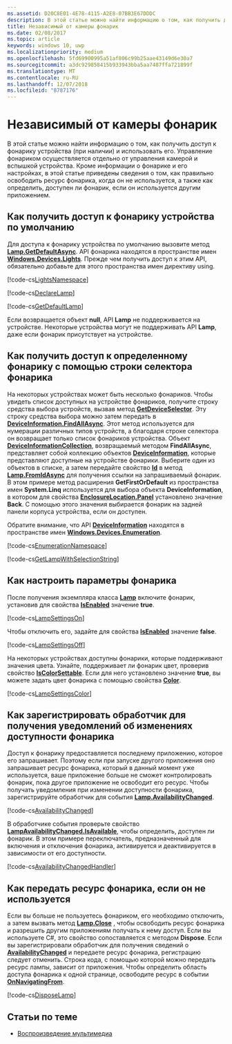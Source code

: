 ```yaml
---
ms.assetid: D20C8E01-4E78-4115-A2E8-07BB3E67DDDC
description: В этой статье можно найти информацию о том, как получить доступ к фонарику устройства (при наличии) и использовать его. Управление фонариком осуществляется отдельно от управления камерой и вспышкой устройства.
title: Независимый от камеры фонарик
ms.date: 02/08/2017
ms.topic: article
keywords: windows 10, uwp
ms.localizationpriority: medium
ms.openlocfilehash: 5fd69900995a51af806c99b25aae43149d6e30a7
ms.sourcegitcommit: a3dc929858415b933943bba5aa7487ffa721899f
ms.translationtype: MT
ms.contentlocale: ru-RU
ms.lasthandoff: 12/07/2018
ms.locfileid: "8787176"
---
```

# <a name="camera-independent-flashlight"></a>Независимый от камеры фонарик



В этой статье можно найти информацию о том, как получить доступ к фонарику устройства (при наличии) и использовать его. Управление фонариком осуществляется отдельно от управления камерой и вспышкой устройства. Кроме информации о фонарике и его настройках, в этой статье приведены сведения о том, как правильно освободить ресурс фонарика, когда он не используется, а также как определить, доступен ли фонарик, если он используется другим приложением.

## <a name="get-the-devices-default-lamp"></a>Как получить доступ к фонарику устройства по умолчанию

Для доступа к фонарику устройства по умолчанию вызовите метод [**Lamp.GetDefaultAsync**](https://msdn.microsoft.com/library/windows/apps/dn894327). API фонарика находятся в пространстве имен [**Windows.Devices.Lights**](https://msdn.microsoft.com/library/windows/apps/dn894331). Прежде чем получить доступ к этим API, обязательно добавьте для этого пространства имен директиву using.

[!code-cs[LightsNamespace](./code/Lamp/cs/MainPage.xaml.cs#SnippetLightsNamespace)]


[!code-cs[DeclareLamp](./code/Lamp/cs/MainPage.xaml.cs#SnippetDeclareLamp)]


[!code-cs[GetDefaultLamp](./code/Lamp/cs/MainPage.xaml.cs#SnippetGetDefaultLamp)]

Если возвращается объект **null**, API **Lamp** не поддерживается на устройстве. Некоторые устройства могут не поддерживать API **Lamp**, даже если фонарик присутствует на устройстве.

## <a name="get-a-specific-lamp-using-the-lamp-selector-string"></a>Как получить доступ к определенному фонарику с помощью строки селектора фонарика

На некоторых устройствах может быть несколько фонариков. Чтобы увидеть список доступных на устройстве фонариков, получите строку средства выбора устройств, вызвав метод [**GetDeviceSelector**](https://msdn.microsoft.com/library/windows/apps/dn894328). Эту строку средства выбора можно затем передать в [**DeviceInformation.FindAllAsync**](https://msdn.microsoft.com/library/windows/apps/br225432). Этот метод используется для нумерации различных типов устройств, а благодаря строке селектора он возвращает только список фонариков устройства. Объект [**DeviceInformationCollection**](https://msdn.microsoft.com/library/windows/apps/br225395), возвращаемый методом **FindAllAsync**, представляет собой коллекцию объектов [**DeviceInformation**](https://msdn.microsoft.com/library/windows/apps/br225393), которые представляют доступные на устройстве фонарики. Выберите один из объектов в списке, а затем передайте свойство [**Id**](https://msdn.microsoft.com/library/windows/apps/br225437) в метод [**Lamp.FromIdAsync**](https://msdn.microsoft.com/library/windows/apps/dn894326) для получения ссылки на запрашиваемый фонарик. В этом примере метод расширения **GetFirstOrDefault** из пространства имен **System.Linq** используется для выбора объекта **DeviceInformation**, в котором для свойства [**EnclosureLocation.Panel**](https://msdn.microsoft.com/library/windows/apps/br229906) установлено значение **Back**. С помощью этого значения выбирается фонарик на задней панели корпуса устройства, если он доступен.

Обратите внимание, что API [**DeviceInformation**](https://msdn.microsoft.com/library/windows/apps/br225393) находятся в пространстве имен [**Windows.Devices.Enumeration**](https://msdn.microsoft.com/library/windows/apps/br225459).

[!code-cs[EnumerationNamespace](./code/Lamp/cs/MainPage.xaml.cs#SnippetEnumerationNamespace)]

[!code-cs[GetLampWithSelectionString](./code/Lamp/cs/MainPage.xaml.cs#SnippetGetLampWithSelectionString)]

## <a name="adjust-lamp-settings"></a>Как настроить параметры фонарика

После получения экземпляра класса [**Lamp**](https://msdn.microsoft.com/library/windows/apps/dn894310) включите фонарик, установив для свойства [**IsEnabled**](https://msdn.microsoft.com/library/windows/apps/dn894330) значение **true**.

[!code-cs[LampSettingsOn](./code/Lamp/cs/MainPage.xaml.cs#SnippetLampSettingsOn)]

Чтобы отключить его, задайте для свойства [**IsEnabled**](https://msdn.microsoft.com/library/windows/apps/dn894330) значение **false**.

[!code-cs[LampSettingsOff](./code/Lamp/cs/MainPage.xaml.cs#SnippetLampSettingsOff)]

На некоторых устройствах доступны фонарики, которые поддерживают значения цвета. Узнайте, поддерживает ли фонарик цвет, проверив свойство [**IsColorSettable**](https://msdn.microsoft.com/library/windows/apps/dn894329). Если для него установлено значение **true**, вы можете задать цвет фонарика с помощью свойства [**Color**](https://msdn.microsoft.com/library/windows/apps/dn894322).

[!code-cs[LampSettingsColor](./code/Lamp/cs/MainPage.xaml.cs#SnippetLampSettingsColor)]

## <a name="register-to-be-notified-if-the-lamp-availability-changes"></a>Как зарегистрировать обработчик для получения уведомлений об изменениях доступности фонарика

Доступ к фонарику предоставляется последнему приложению, которое его запрашивает. Поэтому если при запуске другого приложения оно запрашивает ресурс фонарика, который в данный момент уже используется, ваше приложение больше не сможет контролировать фонарик, пока другое приложение не освободит его ресурс. Чтобы получать уведомления при изменении доступности фонарика, зарегистрируйте обработчик для события [**Lamp.AvailabilityChanged**](https://msdn.microsoft.com/library/windows/apps/dn894317).

[!code-cs[AvailabilityChanged](./code/Lamp/cs/MainPage.xaml.cs#SnippetAvailabilityChanged)]

В обработчике события проверьте свойство [**LampAvailabilityChanged.IsAvailable**](https://msdn.microsoft.com/library/windows/apps/dn894315), чтобы определить, доступен ли фонарик. В этом примере переключатель, предназначенный для включения и отключения фонарика, активируется и деактивируется в зависимости от его доступности.

[!code-cs[AvailabilityChangedHandler](./code/Lamp/cs/MainPage.xaml.cs#SnippetAvailabilityChangedHandler)]

## <a name="properly-dispose-of-the-lamp-resource-when-not-in-use"></a>Как передать ресурс фонарика, если он не используется

Если вы больше не пользуетесь фонариком, его необходимо отключить, а затем вызвать метод [**Lamp.Close**](https://msdn.microsoft.com/library/windows/apps/dn894320) , чтобы освободить ресурс фонарика и разрешить другим приложениям получать к нему доступ. Если вы используете C#, это свойство сопоставляется с методом **Dispose**. Если вы зарегистрировали обработчик для получения сведений о [**AvailabilityChanged**](https://msdn.microsoft.com/library/windows/apps/dn894317) и передаете ресурс фонарика, регистрацию следует отменить. Строка кода, с помощью которой можно передать ресурс лампы, зависит от приложения. Чтобы определить область доступа фонарика к одной странице, освободите ресурс в событии [**OnNavigatingFrom**](https://msdn.microsoft.com/library/windows/apps/br227509).

[!code-cs[DisposeLamp](./code/Lamp/cs/MainPage.xaml.cs#SnippetDisposeLamp)]

## <a name="related-topics"></a>Статьи по теме
- [Воспроизведение мультимедиа](media-playback.md)

 




